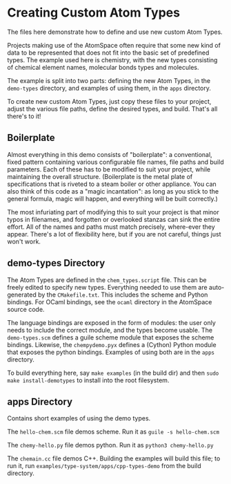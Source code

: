 
Creating Custom Atom Types
==========================
The files here demonstrate how to define and use new custom Atom Types.

Projects making use of the AtomSpace often require that some new kind
of data to be represented that does not fit into the basic set of
predefined types. The example used here is chemistry, with the new types
consisting of chemical element names, molecular bonds types and
molecules.

The example is split into two parts: defining the new Atom Types, in
the `demo-types` directory, and examples of using them, in the `apps`
directory.

To create new custom Atom Types, just copy these files to your project,
adjust the various file paths, define the desired types, and build.
That's all there's to it!

Boilerplate
-----------
Almost everything in this demo consists of "boilerplate": a conventional,
fixed pattern containing various configurable file names, file paths and
build parameters. Each of these has to be modified to suit your project,
while maintaining the overall structure.  (Boilerplate is the metal plate
of specifications that is riveted to a steam boiler or other appliance.
You can also think of this code as a "magic incantation": as long as you
stick to the general formula, magic will happen, and everything will be
built correctly.)

The most infuriating part of modifying this to suit your project is that
minor typos in filenames, and forgotten or overlooked stanzas can sink
the entire effort.  All of the names and paths must match precisely,
where-ever they appear.  There's a lot of flexibility here, but if you
are not careful, things just won't work.

demo-types Directory
--------------------
The Atom Types are defined in the `chem_types.script` file. This can be
freely edited to specify new types. Everything needed to use them are
auto-generated by the `CMakefile.txt`. This includes the scheme and Python
bindings. For OCaml bindings, see the `ocaml` directory in the AtomSpace
source code.

The language bindings are exposed in the form of modules: the user only
needs to include the correct module, and the types become usable. The
`demo-types.scm` defines a guile scheme module that exposes the scheme
bindings.  Likewise, the `chempydemo.pyx` defines a (Cython) Python
module that exposes the python bindings. Examples of using both are in
the `apps` directory.

To build everything here, say `make examples` (in the build dir) and
then `sudo make install-demotypes` to install into the root filesystem.

apps Directory
--------------
Contains short examples of using the demo types.

The `hello-chem.scm` file demos scheme. Run it as
`guile -s hello-chem.scm`

The `chemy-hello.py` file demos python. Run it as
`python3 chemy-hello.py`

The `chemain.cc` file demos C++. Building the examples will build this
file; to run it, run `examples/type-system/apps/cpp-types-demo` from the
build directory.
